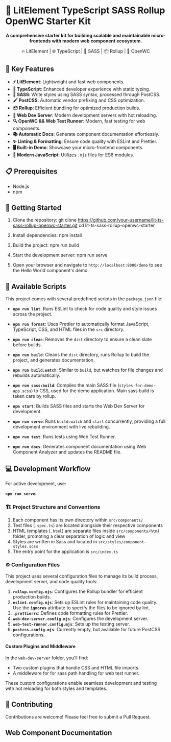 # 🚀 LitElement TypeScript SASS Rollup OpenWC Starter Kit

<p align="center">
  <strong>A comprehensive starter kit for building scalable and maintainable micro-frontends with modern web component ecosystem.</strong>
</p>

<p align="center">
  🔥 LitElement | 🌐 TypeScript | 🎨 SASS | 📦 Rollup | 🧪 OpenWC
</p>

## 🌟 Key Features

- **⚡ LitElement**: Lightweight and fast web components.
- **🔷 TypeScript**: Enhanced developer experience with static typing.
- **🎨 SASS**: Write styles using SASS syntax, processed through PostCSS.
- **🖌️ PostCSS**: Automatic vendor prefixing and CSS optimization.
- **📦 Rollup**: Efficient bundling for optimized production builds.
- **🔧 Web Dev Server**: Modern development servers with hot reloading.
- **🔍 OpenWC && Web Test Runner**: Modern, fast testing for web components.
- **📚 Automatic Docs**: Generate component documentation effortlessly.
- **✨ Linting & Formatting**: Ensure code quality with ESLint and Prettier.
- **🖥️ Built-in Demo**: Showcase your micro-frontend components.
- **🔧 Modern JavaScript**: Utilizes `.mjs` files for ES6 modules.

## 📋 Prerequisites

- Node.js 
- npm

## 🚀 Getting Started

1. Clone the repository:
   git clone https://github.com/your-username/lit-ts-sass-rollup-openwc-starter.git
   cd lit-ts-sass-rollup-openwc-starter

2. Install dependencies:
   npm install

3. Build the project:
   npm run build

4. Start the development server:
   npm run serve

5. Open your browser and navigate to `http://localhost:8000/demo` to see the Hello World component's demo.

## 📜 Available Scripts

This project comes with several predefined scripts in the `package.json` file:

- **`npm run lint`**: 
  Runs ESLint to check for code quality and style issues across the project.

- **`npm run format`**: 
  Uses Prettier to automatically format JavaScript, TypeScript, CSS, and HTML files in the `src` directory.

- **`npm run clean`**: 
  Removes the `dist` directory to ensure a clean slate before builds.

- **`npm run build`**: 
  Cleans the `dist` directory, runs Rollup to build the project, and generates documentation.

- **`npm run build:watch`**: 
  Similar to `build`, but watches for file changes and rebuilds automatically.

- **`npm run sass:build`**: 
  Compiles the main SASS file (`styles-for-demo-app.scss`) to CSS, used for the demo application. Main sass build is taken care by rollup.

- **`npm start`**: 
  Builds SASS files and starts the Web Dev Server for development.

- **`npm run serve`**: 
  Runs `build:watch` and `start` concurrently, providing a full development environment with live rebuilding.

- **`npm run test`**: 
  Runs tests using Web Test Runner.

- **`npm run docs`**: 
  Generates component documentation using Web Component Analyzer and updates the README file.

## 💻 Development Workflow

For active development, use:

**`npm run serve`**: 


### 🏗️ Project Structure and Conventions

1. Each component has its own directory within `src/components/`
2. Test files (`.spec.ts`) are located alongside their respective components
3. HTML templates (`.html`) are separate files inside `src/components/html` folder, promoting a clear separation of logic and view
4. Styles are written in Sass and located in `src/styles/component-styles.scss`
5. The entry point for the application is `src/index.ts`

 
### ⚙️ Configuration Files

This project uses several configuration files to manage its build process, development server, and code quality tools:

1. **`rollup.config.mjs`**: Configures the Rollup bundler for efficient production builds.
2. **`eslint.config.mjs`**: Sets up ESLint rules for maintaining code quality. Use the **`ignores`** attribute to specify the files to be ignored by lint.
3. **`.prettierrc`**: Defines code formatting rules for Prettier.
4. **`web-dev-server.config.mjs`**: Configures the development server.
5. **`web-test-runner.config.mjs`**: Sets up the testing server.
6. **`postcss.config.mjs`**: Currently empty, but available for future PostCSS configurations.

#### Custom Plugins and Middleware

In the `web-dev-server` folder, you'll find:

- Two custom plugins that handle CSS and HTML file imports.
- A middleware for for sass path handling for web test runner.

These custom configurations enable seamless development and testing with hot reloading for both styles and templates.

## 🤝 Contributing

Contributions are welcome! Please feel free to submit a Pull Request.

## Web Component Documentation



